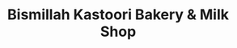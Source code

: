 ---
title: "Bismillah Kastoori Bakery & Milk Shop"
url: /karachi/bismillah-kastoori-bakery-und-milk-shop/
shop: Milch
---